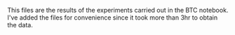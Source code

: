 This files are the results of the experiments carried out in the BTC notebook.
I've added the files for convenience since it took more than 3hr to obtain the data.
